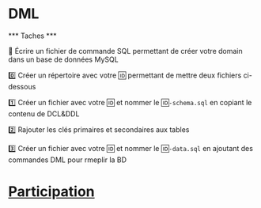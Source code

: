 # DML

*** Taches ***

:bookmark: Écrire un fichier de commande SQL permettant de créer votre domain dans un base de données MySQL


   :zero: Créer un répertoire avec votre :id: permettant de mettre deux fichiers ci-dessous
   
   :one: Créer un fichier avec votre :id: et nommer le :id:`-schema.sql` en copiant le contenu de DCL&DDL
   
   :two: Rajouter les clés primaires et secondaires aux tables 
   
   :three: Créer un fichier avec votre :id: et nommer le :id:`-data.sql` en ajoutant des commandes DML pour rmeplir la BD


# [Participation](Participation.md)
